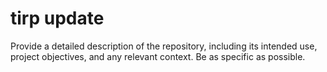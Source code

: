 # tirp update
Provide a detailed description of the repository, including its intended use, project objectives, and any relevant context. Be as specific as possible.
